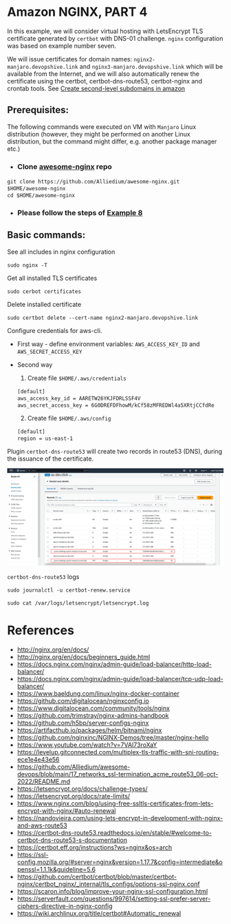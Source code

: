 # Amazon NGINX, PART 4 #

 In this example, we will consider virtual hosting with LetsEncrypt TLS certificate generated by `certbot` with DNS-01 challenge. `nginx` configuration was based on example number seven.

 We will issue certificates for domain names: `nginx2-manjaro.devopshive.link` and `nginx3-manjaro.devopshive.link` which will be available from the Internet, and we will also automatically renew the certificate using the certbot, certbot-dns-route53, certbot-nginx and crontab tools. See [Create second-level subdomains in amazon](../52_amazon-nginx_part-3_07-mar-2023/README.md#1-create-second-level-subdomains-in-amazon)

## Prerequisites: ##

  The following commands were executed on VM with `Manjaro` Linux distribution (however, they might be performed on another Linux distribution, but the command might differ, e.g. another package manager etc.)

  - ### Clone [awesome-nginx](https://github.com/Alliedium/awesome-nginx) repo
  
  ```
  git clone https://github.com/Alliedium/awesome-nginx.git $HOME/awesome-nginx
  cd $HOME/awesome-nginx
  ```
  - ### Please follow the steps of [Example 8](https://github.com/Alliedium/awesome-nginx#8-virtual-hosting-with-letsencrypt-tls-certificate-generated-by-certbot-with-dns-01-challange)


## Basic commands: ##

See all includes in nginx configuration

```
sudo nginx -T
```

Get all installed TLS certificates

```
sudo cerbot certificates
```

Delete installed certificate

```
sudo certbot delete --cert-name nginx2-manjaro.devopshive.link
```

Configure credentials for aws-cli.

- First way - define environment variables:  `AWS_ACCESS_KEY_ID` and `AWS_SECRET_ACCESS_KEY`
- Second way
   1.  Create file `$HOME/.aws/credentials`
   ```
   [default]
   aws_access_key_id = AARETW26YKJFDRLSSF4V
   aws_secret_access_key = 6G0DREFDFhowM/kCf58zMFREDWl4a5XRtjCCfdRe
   ```
   2.  Create file `$HOME/.aws/config`

   ```
   [default]
   region = us-east-1
   ```
   
Plugin `certbot-dns-route53` will create two records in route53 (DNS), during the issuance of the certificate.

![route53_challenge_rec](./images/route53_challenge_rec.png)


`certbot-dns-route53` logs

```
sudo journalctl -u certbot-renew.service
```

```
sudo cat /var/logs/letsencrypt/letsencrypt.log
```


# References

- http://nginx.org/en/docs/
- http://nginx.org/en/docs/beginners_guide.html
- https://docs.nginx.com/nginx/admin-guide/load-balancer/http-load-balancer/
- https://docs.nginx.com/nginx/admin-guide/load-balancer/tcp-udp-load-balancer/
- https://www.baeldung.com/linux/nginx-docker-container
- https://github.com/digitalocean/nginxconfig.io
- https://www.digitalocean.com/community/tools/nginx
- https://github.com/trimstray/nginx-admins-handbook
- https://github.com/h5bp/server-configs-nginx
- https://artifacthub.io/packages/helm/bitnami/nginx
- https://github.com/nginxinc/NGINX-Demos/tree/master/nginx-hello
- https://www.youtube.com/watch?v=7VAI73roXaY
- https://levelup.gitconnected.com/multiplex-tls-traffic-with-sni-routing-ece1e4e43e56
- https://github.com/Alliedium/awesome-devops/blob/main/17_networks_ssl-termination_acme_route53_06-oct-2022/README.md
- https://letsencrypt.org/docs/challenge-types/
- https://letsencrypt.org/docs/rate-limits/
- https://www.nginx.com/blog/using-free-ssltls-certificates-from-lets-encrypt-with-nginx/#auto-renewal
- https://nandovieira.com/using-lets-encrypt-in-development-with-nginx-and-aws-route53
- https://certbot-dns-route53.readthedocs.io/en/stable/#welcome-to-certbot-dns-route53-s-documentation
- https://certbot.eff.org/instructions?ws=nginx&os=arch
- https://ssl-config.mozilla.org/#server=nginx&version=1.17.7&config=intermediate&openssl=1.1.1k&guideline=5.6
- https://github.com/certbot/certbot/blob/master/certbot-nginx/certbot_nginx/_internal/tls_configs/options-ssl-nginx.conf
- https://scaron.info/blog/improve-your-nginx-ssl-configuration.html
- https://serverfault.com/questions/997614/setting-ssl-prefer-server-ciphers-directive-in-nginx-config
- https://wiki.archlinux.org/title/certbot#Automatic_renewal
